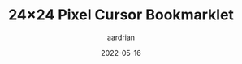 ---
author: aardrian
date: 2022-05-16
permalink: false
tags:
  - accessibility
  - wcag
  - testing
  - bookmarklets
target_url: https://adrianroselli.com/2022/05/24x24-pixel-cursor-bookmarklet.html
title: 24×24 Pixel Cursor Bookmarklet
---